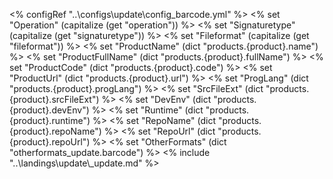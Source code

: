 <% configRef "..\\configs\\update\\config_barcode.yml" %>
<% set "Operation" (capitalize (get "operation")) %>
<% set "Signaturetype" (capitalize (get "signaturetype")) %>
<% set "Fileformat" (capitalize (get "fileformat")) %>
<% set "ProductName" (dict "products.{product}.name") %>
<% set "ProductFullName" (dict "products.{product}.fullName") %>
<% set "ProductCode" (dict "products.{product}.code") %>
<% set "ProductUrl" (dict "products.{product}.url") %>
<% set "ProgLang" (dict "products.{product}.progLang") %>
<% set "SrcFileExt" (dict "products.{product}.srcFileExt") %>
<% set "DevEnv" (dict "products.{product}.devEnv") %>
<% set "Runtime" (dict "products.{product}.runtime") %>
<% set "RepoName" (dict "products.{product}.repoName") %>
<% set "RepoUrl" (dict "products.{product}.repoUrl") %>
<% set "OtherFormats" (dict "otherformats_update.barcode") %>
<% include "..\\landings\\update\\_update.md" %>